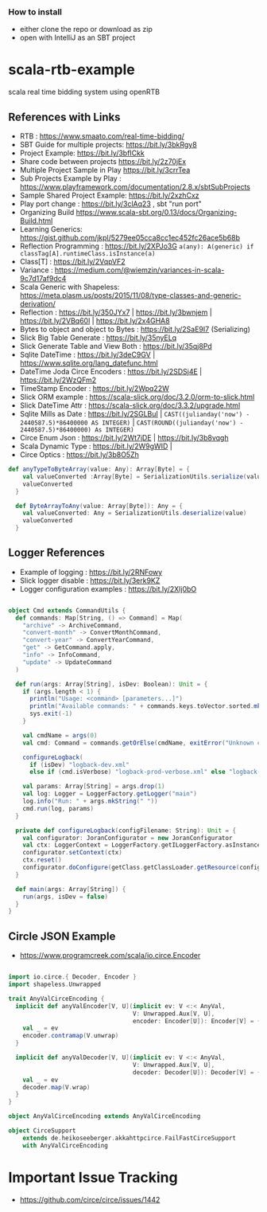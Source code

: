 ### How to install
- either clone the repo or download as zip
- open with IntelliJ as an SBT project
# scala-rtb-example
 scala real time bidding system using openRTB

## References with Links
- RTB : https://www.smaato.com/real-time-bidding/
- SBT Guide for multiple projects: https://bit.ly/3bkRgy8
- Project Example: https://bit.ly/3bfICkk
- Share code between projects https://bit.ly/2z70jEx
- Multiple Project Sample in Play https://bit.ly/3crrTea
- Sub Projects Example by Play : https://www.playframework.com/documentation/2.8.x/sbtSubProjects
- Sample Shared Project Example: https://bit.ly/2xzhCxz
- Play port change : https://bit.ly/3clAq23 , sbt "run port"
- Organizing Build https://www.scala-sbt.org/0.13/docs/Organizing-Build.html
- Learning Generics: https://gist.github.com/jkpl/5279ee05cca8cc1ec452fc26ace5b68b
- Reflection Programming : https://bit.ly/2XPJo3G
`a(any): A(generic) if classTag[A].runtimeClass.isInstance(a)`
- Class[T] : https://bit.ly/2VqpVF2
- Variance : https://medium.com/@wiemzin/variances-in-scala-9c7d17af9dc4
- Scala Generic with Shapeless: https://meta.plasm.us/posts/2015/11/08/type-classes-and-generic-derivation/
- Reflection : https://bit.ly/350JYx7 | https://bit.ly/3bwnjem | https://bit.ly/2VBq60l | https://bit.ly/2x4GHA8
- Bytes to object and object to Bytes : https://bit.ly/2SaE9I7 (Serializing)
- Slick Big Table Generate : https://bit.ly/35nyELq
- Slick Generate Table and View Both : https://bit.ly/35qj8Pd
- Sqlite DateTime : https://bit.ly/3deC9GV | https://www.sqlite.org/lang_datefunc.html
- DateTime Joda Circe Encoders : https://bit.ly/2SDSj4E | https://bit.ly/2WzQFm2
- TimeStamp Encoder : https://bit.ly/2Wpq22W
- Slick ORM example : https://scala-slick.org/doc/3.2.0/orm-to-slick.html
- Slick DateTime Attr : https://scala-slick.org/doc/3.3.2/upgrade.html
- Sqlite Mills as Date : https://bit.ly/2SGLBuI | `CAST((julianday('now') - 2440587.5)*86400000 AS INTEGER)` | `CAST(ROUND((julianday('now') - 2440587.5)*86400000) As INTEGER) `
- Circe Enum Json : https://bit.ly/2Wt7jDE | https://bit.ly/3b8vqgh
- Scala Dynamic Type : https://bit.ly/2W9gWID | 
- Circe Optics : https://bit.ly/3b8O5Zh


```scala
def anyTypeToByteArray(value: Any): Array[Byte] = {
    val valueConverted :Array[Byte] = SerializationUtils.serialize(value.isInstanceOf[Serializable])
    valueConverted
  }

  def ByteArrayToAny(value: Array[Byte]): Any = {
    val valueConverted: Any = SerializationUtils.deserialize(value)
    valueConverted
  }

```

## Logger References
- Example of logging : https://bit.ly/2RNFowy
- Slick logger disable : https://bit.ly/3erk9KZ
- Logger configuration examples : https://bit.ly/2XIj0bO
```scala

object Cmd extends CommandUtils {
  def commands: Map[String, () => Command] = Map(
    "archive" -> ArchiveCommand,
    "convert-month" -> ConvertMonthCommand,
    "convert-year" -> ConvertYearCommand,
    "get" -> GetCommand.apply,
    "info" -> InfoCommand,
    "update" -> UpdateCommand
  )

  def run(args: Array[String], isDev: Boolean): Unit = {
    if (args.length < 1) {
      println("Usage: <command> [parameters...]")
      println("Available commands: " + commands.keys.toVector.sorted.mkString(", "))
      sys.exit(-1)
    }

    val cmdName = args(0)
    val cmd: Command = commands.getOrElse(cmdName, exitError("Unknown command: " + cmdName))()

    configureLogback(
      if (isDev) "logback-dev.xml"
      else if (cmd.isVerbose) "logback-prod-verbose.xml" else "logback-prod.xml")

    val params: Array[String] = args.drop(1)
    val log: Logger = LoggerFactory.getLogger("main")
    log.info("Run: " + args.mkString(" "))
    cmd.run(log, params)
  }

  private def configureLogback(configFilename: String): Unit = {
    val configurator: JoranConfigurator = new JoranConfigurator
    val ctx: LoggerContext = LoggerFactory.getILoggerFactory.asInstanceOf[LoggerContext]
    configurator.setContext(ctx)
    ctx.reset()
    configurator.doConfigure(getClass.getClassLoader.getResource(configFilename))
  }

  def main(args: Array[String]) {
    run(args, isDev = false)
  }
} 

```


## Circle JSON Example
- https://www.programcreek.com/scala/io.circe.Encoder

```scala

import io.circe.{ Decoder, Encoder }
import shapeless.Unwrapped

trait AnyValCirceEncoding {
  implicit def anyValEncoder[V, U](implicit ev: V <:< AnyVal,
                                   V: Unwrapped.Aux[V, U],
                                   encoder: Encoder[U]): Encoder[V] = {
    val _ = ev
    encoder.contramap(V.unwrap)
  }

  implicit def anyValDecoder[V, U](implicit ev: V <:< AnyVal,
                                   V: Unwrapped.Aux[V, U],
                                   decoder: Decoder[U]): Decoder[V] = {
    val _ = ev
    decoder.map(V.wrap)
  }
}

object AnyValCirceEncoding extends AnyValCirceEncoding

object CirceSupport
    extends de.heikoseeberger.akkahttpcirce.FailFastCirceSupport
    with AnyValCirceEncoding 
```

# Important Issue Tracking
- https://github.com/circe/circe/issues/1442